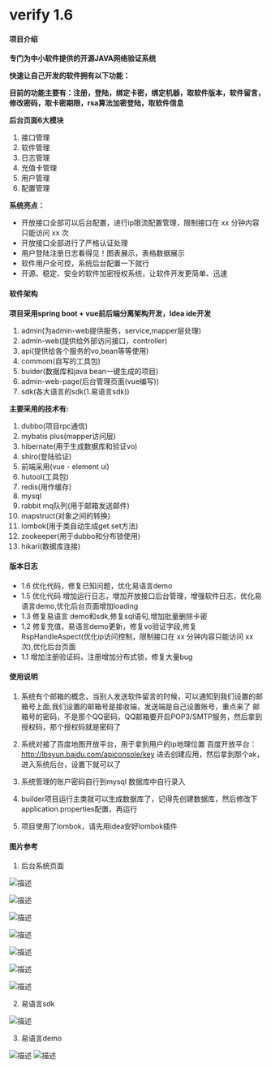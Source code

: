 # verify 1.6

#### 项目介绍

**专门为中小软件提供的开源JAVA网络验证系统**

**快速让自己开发的软件拥有以下功能：**

**目前的功能主要有：注册，登陆，绑定卡密，绑定机器，取软件版本，软件留言，修改密码，取卡密期限，rsa算法加密登陆，取软件信息**

**后台页面6大模块**
1. 接口管理
2. 软件管理
3. 日志管理
4. 充值卡管理
5. 用户管理
6. 配置管理

**系统亮点：**
* 开放接口全部可以后台配置，进行ip限流配置管理，限制接口在 xx 分钟内容只能访问 xx 次
* 开放接口全部进行了严格认证处理
* 用户登陆注册日志看得见！图表展示，表格数据展示
* 软件用户全可控，系统后台配置一下就行
* 开源、稳定、安全的软件加密授权系统，让软件开发更简单、迅速

#### 软件架构
**项目采用spring boot + vue前后端分离架构开发，Idea ide开发**

1. admin(为admin-web提供服务，service,mapper层处理)
2. admin-web(提供给外部访问接口，controller)
3. api(提供给各个服务的vo,bean等等使用)
4. commom(自写的工具包)
5. buider(数据库和java bean一键生成的项目)
6. admin-web-page(后台管理页面(vue编写))
7. sdk(各大语言的sdk(1.易语言sdk))

**主要采用的技术有:**

1. dubbo(项目rpc通信)
2. mybatis plus(mapper访问层)
3. hibernate(用于生成数据库和验证vo)
4. shiro(登陆验证)
5. 前端采用(vue - element ui)
6. hutool(工具包)
7. redis(用作缓存)
8. mysql
9. rabbit mq队列(用于邮箱发送邮件)
10. mapstruct(对象之间的转换)
11. lombok(用于类自动生成get set方法)
12. zookeeper(用于dubbo和分布锁使用)
13. hikari(数据库连接)

#### 版本日志

* 1.6 优化代码，修复已知问题，优化易语言demo
* 1.5 优化代码 增加运行日志，增加开放接口后台管理，增强软件日志，优化易语言demo,优化后台页面增加loading
* 1.3 修复易语言 demo和sdk,修复sql语句,增加批量删除卡密
* 1.2 修复充值，易语言demo更新，修复vo验证字段,修复RspHandleAspect(优化ip访问控制，限制接口在 xx 分钟内容只能访问 xx 次),优化后台页面
* 1.1 增加注册验证码，注册增加分布式锁，修复大量bug

#### 使用说明

1. 系统有个邮箱的概念，当别人发送软件留言的时候，可以通知到我们设置的邮箱号上面,我们设置的邮箱号是接收端，发送端是自己设置账号，重点来了
邮箱号的密码，不是那个QQ密码，QQ邮箱要开启POP3/SMTP服务，然后拿到授权码，那个授权码就是密码了

2. 系统对接了百度地图开放平台，用于拿到用户的ip地理位置
百度开放平台：http://lbsyun.baidu.com/apiconsole/key
进去创建应用，然后拿到那个ak，进入系统后台，设置下就可以了

3. 系统管理的账户密码自行到mysql 数据库中自行录入

4. builder项目运行主类就可以生成数据库了，记得先创建数据库，然后修改下application.properties配置，再运行

5. 项目使用了lombok，请先用idea安好lombok插件

#### 图片参考

1. 后台系统页面

![描述](https://open-source-orange.oss-cn-hangzhou.aliyuncs.com/%E7%A0%81%E4%BA%91/verify-%E7%BD%91%E7%BB%9C%E9%AA%8C%E8%AF%81/Snipaste_2018-12-27_23-44-43.png)

![描述](https://open-source-orange.oss-cn-hangzhou.aliyuncs.com/%E7%A0%81%E4%BA%91/verify-%E7%BD%91%E7%BB%9C%E9%AA%8C%E8%AF%81/Snipaste_2018-12-27_23-45-09.png)

![描述](https://open-source-orange.oss-cn-hangzhou.aliyuncs.com/%E7%A0%81%E4%BA%91/verify-%E7%BD%91%E7%BB%9C%E9%AA%8C%E8%AF%81/Snipaste_2018-12-27_23-45-25.png)

![描述](https://open-source-orange.oss-cn-hangzhou.aliyuncs.com/%E7%A0%81%E4%BA%91/verify-%E7%BD%91%E7%BB%9C%E9%AA%8C%E8%AF%81/Snipaste_2018-12-27_23-45-45.png)

![描述](https://open-source-orange.oss-cn-hangzhou.aliyuncs.com/%E7%A0%81%E4%BA%91/verify-%E7%BD%91%E7%BB%9C%E9%AA%8C%E8%AF%81/Snipaste_2018-12-27_23-45-57.png)

![描述](https://open-source-orange.oss-cn-hangzhou.aliyuncs.com/%E7%A0%81%E4%BA%91/verify-%E7%BD%91%E7%BB%9C%E9%AA%8C%E8%AF%81/Snipaste_2018-12-27_23-46-06.png)

![描述](https://open-source-orange.oss-cn-hangzhou.aliyuncs.com/%E7%A0%81%E4%BA%91/verify-%E7%BD%91%E7%BB%9C%E9%AA%8C%E8%AF%81/Snipaste_2018-12-27_23-46-18.png)

2. 易语言sdk

![描述](https://open-source-orange.oss-cn-hangzhou.aliyuncs.com/%E7%A0%81%E4%BA%91/verify-%E7%BD%91%E7%BB%9C%E9%AA%8C%E8%AF%81/Snipaste_2019-01-02_22-15-10.png)

3. 易语言demo

![描述](https://open-source-orange.oss-cn-hangzhou.aliyuncs.com/%E7%A0%81%E4%BA%91/verify-%E7%BD%91%E7%BB%9C%E9%AA%8C%E8%AF%81/Snipaste_2019-01-17_17-45-21.png)
![描述](https://open-source-orange.oss-cn-hangzhou.aliyuncs.com/%E7%A0%81%E4%BA%91/verify-%E7%BD%91%E7%BB%9C%E9%AA%8C%E8%AF%81/Snipaste_2019-01-17_17-45-50.png)
